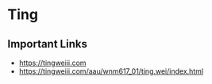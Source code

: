 # Ting 

## Important Links

- https://tingweiii.com
- https://tingweiii.com/aau/wnm617_01/ting.wei/index.html